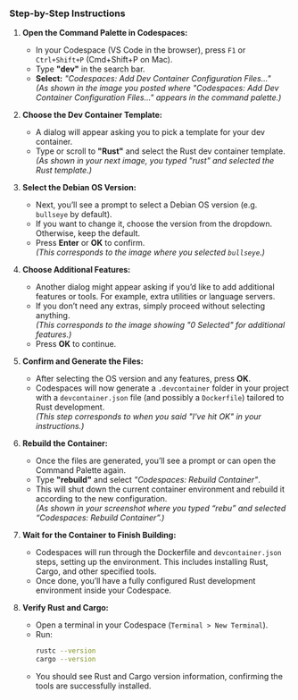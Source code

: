 ### Step-by-Step Instructions

1. **Open the Command Palette in Codespaces:**
   - In your Codespace (VS Code in the browser), press `F1` or `Ctrl+Shift+P` (Cmd+Shift+P on Mac).
   - Type **"dev"** in the search bar.  
   - **Select:** *"Codespaces: Add Dev Container Configuration Files..."*  
     *(As shown in the image you posted where "Codespaces: Add Dev Container Configuration Files..." appears in the command palette.)*

2. **Choose the Dev Container Template:**
   - A dialog will appear asking you to pick a template for your dev container.
   - Type or scroll to **"Rust"** and select the Rust dev container template.  
     *(As shown in your next image, you typed "rust" and selected the Rust template.)*

3. **Select the Debian OS Version:**
   - Next, you’ll see a prompt to select a Debian OS version (e.g. `bullseye` by default).
   - If you want to change it, choose the version from the dropdown. Otherwise, keep the default.
   - Press **Enter** or **OK** to confirm.  
     *(This corresponds to the image where you selected `bullseye`.)*

4. **Choose Additional Features:**
   - Another dialog might appear asking if you’d like to add additional features or tools. For example, extra utilities or language servers.
   - If you don’t need any extras, simply proceed without selecting anything.  
     *(This corresponds to the image showing "0 Selected" for additional features.)*
   - Press **OK** to continue.

5. **Confirm and Generate the Files:**
   - After selecting the OS version and any features, press **OK**.
   - Codespaces will now generate a `.devcontainer` folder in your project with a `devcontainer.json` file (and possibly a `Dockerfile`) tailored to Rust development.  
     *(This step corresponds to when you said "I've hit OK" in your instructions.)*

6. **Rebuild the Container:**
   - Once the files are generated, you’ll see a prompt or can open the Command Palette again.
   - Type **"rebuild"** and select *"Codespaces: Rebuild Container"*.
   - This will shut down the current container environment and rebuild it according to the new configuration.  
     *(As shown in your screenshot where you typed “rebu” and selected “Codespaces: Rebuild Container”.)*

7. **Wait for the Container to Finish Building:**
   - Codespaces will run through the Dockerfile and `devcontainer.json` steps, setting up the environment. This includes installing Rust, Cargo, and other specified tools.
   - Once done, you’ll have a fully configured Rust development environment inside your Codespace.

8. **Verify Rust and Cargo:**
   - Open a terminal in your Codespace (`Terminal > New Terminal`).
   - Run:
     ```bash
     rustc --version
     cargo --version
     ```
   - You should see Rust and Cargo version information, confirming the tools are successfully installed.
